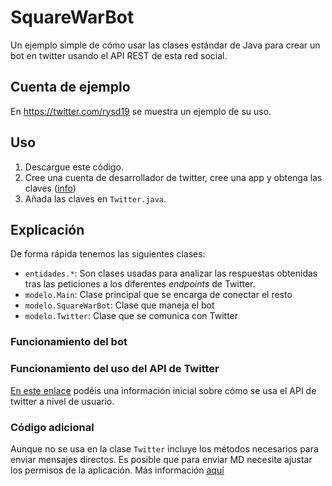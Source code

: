 # SquareWarBot
Un ejemplo simple de cómo usar las clases estándar de Java para crear un bot en twitter usando el API REST de esta red social.

## Cuenta de ejemplo
En <https://twitter.com/rysd19> se muestra un ejemplo de su uso.

## Uso

1. Descargue este código.
2. Cree una cuenta de desarrollador de twitter, cree una app y obtenga las claves ([info](doc/twitter-developer.md))
3. Añada las claves en `Twitter.java`.

## Explicación

De forma rápida tenemos las siguientes clases:

* `entidades.*`: Son clases usadas para analizar las respuestas obtenidas tras las peticiones a los diferentes *endpoints* de Twitter.
* `modelo.Main`: Clase principal que se encarga de conectar el resto
* `modelo.SquareWarBot`: Clase que maneja el bot
* `modelo.Twitter`: Clase que se comunica con Twitter

### Funcionamiento del bot

### Funcionamiento del uso del API de Twitter

[En este enlace](doc/usingAPI.md) podéis una información inicial sobre cómo se usa el API de twitter a nivel de usuario.

### Código adicional

Aunque no se usa en la clase `Twitter` incluye los métodos necesarios para enviar mensajes directos. Es posible que para enviar MD necesite ajustar los permisos de la aplicación. Más información [aquí](doc/usingAPI.md)
